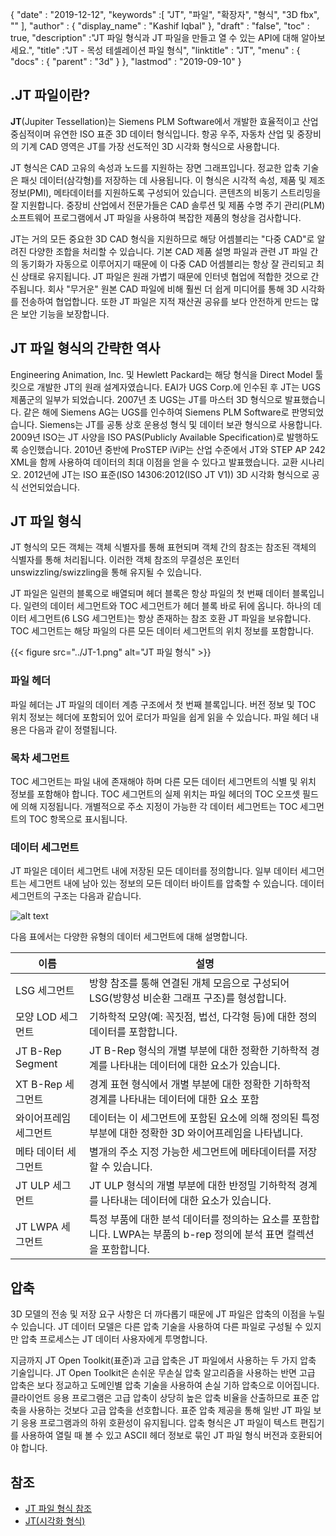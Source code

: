 {
  "date" : "2019-12-12",
  "keywords" :[ "JT", "파일", "확장자", "형식", "3D fbx", "" ],
  "author" : {
    "display_name" : "Kashif Iqbal"
},
  "draft" : "false",
  "toc" : true,
  "description" :"JT 파일 형식과 JT 파일을 만들고 열 수 있는 API에 대해 알아보세요.",
  "title" :"JT - 목성 테셀레이션 파일 형식",
  "linktitle" : "JT",
  "menu" : {
    "docs" : {
      "parent" : "3d"
}
},
  "lastmod" : "2019-09-10"
}

## .JT 파일이란?

**JT**(Jupiter Tessellation)는 Siemens PLM Software에서 개발한 효율적이고 산업 중심적이며 유연한 ISO 표준 3D 데이터 형식입니다. 항공 우주, 자동차 산업 및 중장비의 기계 CAD 영역은 JT를 가장 선도적인 3D 시각화 형식으로 사용합니다.

JT 형식은 CAD 고유의 속성과 노드를 지원하는 장면 그래프입니다. 정교한 압축 기술은 패싯 데이터(삼각형)를 저장하는 데 사용됩니다. 이 형식은 시각적 속성, 제품 및 제조 정보(PMI), 메타데이터를 지원하도록 구성되어 있습니다. 콘텐츠의 비동기 스트리밍을 잘 지원합니다. 중장비 산업에서 전문가들은 CAD 솔루션 및 제품 수명 주기 관리(PLM) 소프트웨어 프로그램에서 JT 파일을 사용하여 복잡한 제품의 형상을 검사합니다.

JT는 거의 모든 중요한 3D CAD 형식을 지원하므로 해당 어셈블리는 "다중 CAD"로 알려진 다양한 조합을 처리할 수 있습니다. 기본 CAD 제품 설명 파일과 관련 JT 파일 간의 동기화가 자동으로 이루어지기 때문에 이 다중 CAD 어셈블리는 항상 잘 관리되고 최신 상태로 유지됩니다. JT 파일은 원래 가볍기 때문에 인터넷 협업에 적합한 것으로 간주됩니다. 회사 "무거운" 원본 CAD 파일에 비해 훨씬 더 쉽게 미디어를 통해 3D 시각화를 전송하여 협업합니다. 또한 JT 파일은 지적 재산권 공유를 보다 안전하게 만드는 많은 보안 기능을 보장합니다.

## JT 파일 형식의 간략한 역사

Engineering Animation, Inc. 및 Hewlett Packard는 해당 형식을 Direct Model 툴킷으로 개발한 JT의 원래 설계자였습니다. EAI가 UGS Corp.에 인수된 후 JT는 UGS 제품군의 일부가 되었습니다. 2007년 초 UGS는 JT를 마스터 3D 형식으로 발표했습니다. 같은 해에 Siemens AG는 UGS를 인수하여 Siemens PLM Software로 판명되었습니다. Siemens는 JT를 공통 상호 운용성 형식 및 데이터 보관 형식으로 사용합니다. 2009년 ISO는 JT 사양을 ISO PAS(Publicly Available Specification)로 발행하도록 승인했습니다. 2010년 중반에 ProSTEP iViP는 산업 수준에서 JT와 STEP AP 242 XML을 함께 사용하여 데이터의 최대 이점을 얻을 수 있다고 발표했습니다. 교환 시나리오. 2012년에 JT는 ISO 표준(ISO 14306:2012(ISO JT V1)) 3D 시각화 형식으로 공식 선언되었습니다.

## JT 파일 형식 ##

JT 형식의 모든 객체는 객체 식별자를 통해 표현되며 객체 간의 참조는 참조된 객체의 식별자를 통해 처리됩니다. 이러한 객체 참조의 무결성은 포인터 unswizzling/swizzling을 통해 유지될 수 있습니다.

JT 파일은 일련의 블록으로 배열되며 헤더 블록은 항상 파일의 첫 번째 데이터 블록입니다. 일련의 데이터 세그먼트와 TOC 세그먼트가 헤더 블록 바로 뒤에 옵니다. 하나의 데이터 세그먼트(6 LSG 세그먼트)는 항상 존재하는 참조 호환 JT 파일을 보유합니다. TOC 세그먼트는 해당 파일의 다른 모든 데이터 세그먼트의 위치 정보를 포함합니다.

{{< figure src="../JT-1.png" alt="JT 파일 형식" >}}

### 파일 헤더 ###

파일 헤더는 JT 파일의 데이터 계층 구조에서 첫 번째 블록입니다. 버전 정보 및 TOC 위치 정보는 헤더에 포함되어 있어 로더가 파일을 쉽게 읽을 수 있습니다. 파일 헤더 내용은 다음과 같이 정렬됩니다.

### 목차 세그먼트 ###

TOC 세그먼트는 파일 내에 존재해야 하며 다른 모든 데이터 세그먼트의 식별 및 위치 정보를 포함해야 합니다. TOC 세그먼트의 실제 위치는 파일 헤더의 TOC 오프셋 필드에 의해 지정됩니다. 개별적으로 주소 지정이 가능한 각 데이터 세그먼트는 TOC 세그먼트의 TOC 항목으로 표시됩니다.

### 데이터 세그먼트 ###

JT 파일은 데이터 세그먼트 내에 저장된 모든 데이터를 정의합니다. 일부 데이터 세그먼트는 세그먼트 내에 남아 있는 정보의 모든 데이터 바이트를 압축할 수 있습니다. 데이터 세그먼트의 구조는 다음과 같습니다.

![alt text](../JT-2.png "JT Data Segment")

다음 표에서는 다양한 유형의 데이터 세그먼트에 대해 설명합니다.

|이름|설명
---|---|
|LSG 세그먼트|방향 참조를 통해 연결된 개체 모음으로 구성되어 LSG(방향성 비순환 그래프 구조)를 형성합니다.
|모양 LOD 세그먼트|기하학적 모양(예: 꼭짓점, 법선, 다각형 등)에 대한 정의 데이터를 포함합니다.
|JT B-Rep Segment|JT B-Rep 형식의 개별 부분에 대한 정확한 기하학적 경계를 나타내는 데이터에 대한 요소가 있습니다.
|XT B-Rep 세그먼트|경계 표현 형식에서 개별 부분에 대한 정확한 기하학적 경계를 나타내는 데이터에 대한 요소 포함
|와이어프레임 세그먼트|데이터는 이 세그먼트에 포함된 요소에 의해 정의된 특정 부분에 대한 정확한 3D 와이어프레임을 나타냅니다.
|메타 데이터 세그먼트|별개의 주소 지정 가능한 세그먼트에 메타데이터를 저장할 수 있습니다.
|JT ULP 세그먼트|JT ULP 형식의 개별 부분에 대한 반정밀 기하학적 경계를 나타내는 데이터에 대한 요소가 있습니다.
|JT LWPA 세그먼트|특정 부품에 대한 분석 데이터를 정의하는 요소를 포함합니다. LWPA는 부품의 b-rep 정의에 분석 표면 컬렉션을 포함합니다.

## 압축 ##

3D 모델의 전송 및 저장 요구 사항은 더 까다롭기 때문에 JT 파일은 압축의 이점을 누릴 수 있습니다. JT 데이터 모델은 다른 압축 기술을 사용하여 다른 파일로 구성될 수 있지만 압축 프로세스는 JT 데이터 사용자에게 투명합니다.

지금까지 JT Open Toolkit(표준)과 고급 압축은 JT 파일에서 사용하는 두 가지 압축 기술입니다. JT Open Toolkit은 손쉬운 무손실 압축 알고리즘을 사용하는 반면 고급 압축은 보다 정교하고 도메인별 압축 기술을 사용하여 손실 기하 압축으로 이어집니다. 클라이언트 응용 프로그램은 고급 압축이 상당히 높은 압축 비율을 산출하므로 표준 압축을 사용하는 것보다 고급 압축을 선호합니다. 표준 압축 제공을 통해 일반 JT 파일 보기 응용 프로그램과의 하위 호환성이 유지됩니다. 압축 형식은 JT 파일이 텍스트 편집기를 사용하여 열릴 때 볼 수 있고 ASCII 헤더 정보로 묶인 JT 파일 형식 버전과 호환되어야 합니다.

## 참조 ##

* [JT 파일 형식 참조](https://www.plm.automation.siemens.com/en_us/Images/JT-v10-file-format-reference-rev-B_tcm1023-233786.pdf)
* [JT(시각화 형식)](https://en.wikipedia.org/wiki/JT_(visualization_format)#Data_model)

